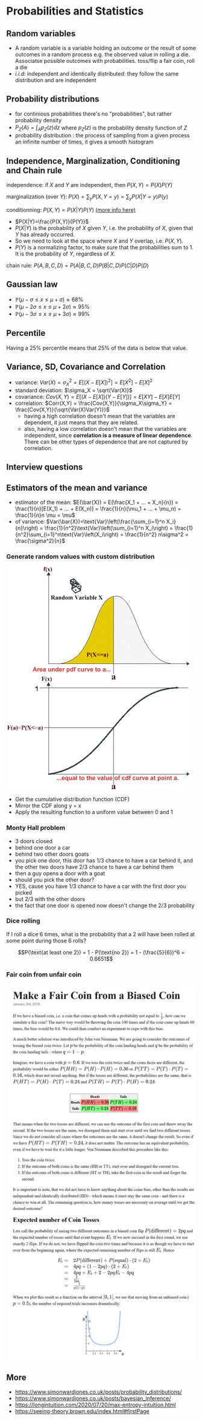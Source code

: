# Probabilities and Statistics

## Random variables

- A random variable is a variable holding an outcome or the result of some outcomes in a random process e.g. the observed value in rolling a die. Associatse possible outcomes with probabilities. toss/flip a fair coin, roll a die
- *i.i.d*: independent and identically distributed: they follow the same distribution and are independent

## Probability distributions

- for continious probabilities there's no "probabilities", but rather probability density
- $P_{Z}(A) = \int_{A}^{}p_{Z}(z)dz$ where $p_{Z}(z)$ is the probability density function of $Z$
- probability distribution : the process of sampling from a given process an infinite number of times, it gives a smooth histogram

## Independence, Marginalization, Conditioning and Chain rule

independence: if $X$ and $Y$ are independent, then $P(X,Y)=P(X)P(Y)$

marginalization (over $Y$): $P(X)=\sum_{y}P(X,Y=y)=\sum_{y}P(X|Y=y)P(y)$

conditionning: $P(X,Y) = P(X|Y)P(Y)$ [(more info here)](https://en.wikipedia.org/wiki/Conditional_probability)

- $P(X|Y)=\frac{P(X,Y)}{P(Y)}$
- $P(X|Y)$ is the probability of $X$ given $Y$, i.e. the probability of $X$, given that $Y$ has already occurred.
- So we need to look at the space where $X$ and $Y$ overlap, i.e. $P(X,Y)$.
- $P(Y)$ is a normalizing factor, to make sure that the probabilities sum to $1$. It is the probability of $Y$, regardless of $X$.

chain rule: $P(A,B,C,D)=P(A|B,C,D)P(B|C,D)P(C|D)P(D)$

## Gaussian law

- $\mathbb{P}(\mu-\sigma \le x \le \mu+\sigma) \approx 68\%$
- $\mathbb{P}(\mu-2\sigma \le x \le \mu+2\sigma) \approx 95\%$
- $\mathbb{P}(\mu-3\sigma \le x \le \mu+3\sigma) \approx 99\%$

## Percentile

Having a 25% percentile means that 25% of the data is below that value.

## Variance, SD, Covariance and Correlation

- variance: $Var(X) = \sigma_X^2 = E[(X-E[X])^2] = E[X^2] - E[X]^2$
- standard deviation: $\sigma_X = \sqrt{Var(X)}$
- covariance: $Cov(X,Y) = E[(X-E[X])(Y-E[Y])] = E[XY] - E[X]E[Y]$
- correlation: $Corr(X,Y) = \frac{Cov(X,Y)}{\sigma_X\sigma_Y} = \frac{Cov(X,Y)}{\sqrt{Var(X)Var(Y)}}$
  - having a high correlation doesn't mean that the variables are dependent, it just means that they are related.
  - also, having a low correlation doesn't mean that the variables are independent, since **correlation is a measure of linear dependence**. There can be other types of dependence that are not captured by correlation.

## Interview questions

## Estimators of the mean and variance

- estimator of the mean: $E(\bar{X}) = E(\frac{X_1 + ... + X_n}{n}) = \frac{1}{n}[E(X_1) + ... + E(X_n)] = \frac{1}{n}(\mu_1 + ... + \mu_n) = \frac{1}{n}n \mu = \mu$
- of variance: $Var(\bar{X})=\text{Var}\left(\frac{\sum_{i=1}^n X_i}{n}\right) = \frac{1}{n^2}\text{Var}\left(\sum_{i=1}^n X_i\right) = \frac{1}{n^2}\sum_{i=1}^n\text{Var}\left(X_i\right)  = \frac{1}{n^2} n\sigma^2 = \frac{\sigma^2}{n}$

### Generate random values with custom distribution

![](./pdf-cdf.gif)

- Get the cumulative distribution function (CDF)
- Mirror the CDF along y = x
- Apply the resulting function to a uniform value between 0 and 1

### Monty Hall problem

- 3 doors closed
- behind one door a car
- behind two other doors goats
- you pick one door, this door has 1/3 chance to have a car behind it, and the other two doors have 2/3 chance to have a car behind them
- then a guy opens a door with a goat
- should you pick the other door?
- YES, cause you have 1/3 chance to have a car with the first door you picked
- but 2/3 with the other doors
- the fact that one door is opened now doesn't change the 2/3 probability

### Dice rolling

If I roll a dice 6 times, what is the probability that a 2 will have been rolled at some point during those 6 rolls?

$$P(\text{at least one 2}) = 1 - P(\text{no 2}) = 1 - (\frac{5}{6})^6 = 0.6651$$

### Fair coin from unfair coin

![](./fair-coin-from-biased-coin.png)

## More

- <https://www.simonwardjones.co.uk/posts/probability_distributions/>
- <https://www.simonwardjones.co.uk/posts/bayesian_inference/>
- <https://longintuition.com/2020/07/20/max-entropy-intuition.html>
- <https://seeing-theory.brown.edu/index.html#firstPage>
